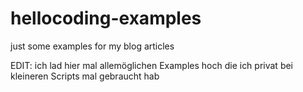 # hellocoding-examples
just some examples for my blog articles

EDIT: ich lad hier mal allemöglichen Examples hoch die ich privat bei kleineren Scripts mal gebraucht hab
